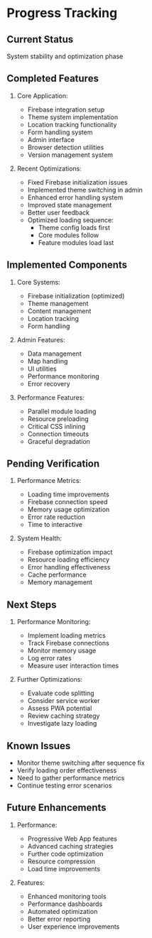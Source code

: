 # Progress Tracking

## Current Status
System stability and optimization phase

## Completed Features
1. Core Application:
   - Firebase integration setup
   - Theme system implementation
   - Location tracking functionality
   - Form handling system
   - Admin interface
   - Browser detection utilities
   - Version management system

2. Recent Optimizations:
   - Fixed Firebase initialization issues
   - Implemented theme switching in admin
   - Enhanced error handling system
   - Improved state management
   - Better user feedback
   - Optimized loading sequence:
     * Theme config loads first
     * Core modules follow
     * Feature modules load last

## Implemented Components
1. Core Systems:
   - Firebase initialization (optimized)
   - Theme management
   - Content management
   - Location tracking
   - Form handling

2. Admin Features:
   - Data management
   - Map handling
   - UI utilities
   - Performance monitoring
   - Error recovery

3. Performance Features:
   - Parallel module loading
   - Resource preloading
   - Critical CSS inlining
   - Connection timeouts
   - Graceful degradation

## Pending Verification
1. Performance Metrics:
   - Loading time improvements
   - Firebase connection speed
   - Memory usage optimization
   - Error rate reduction
   - Time to interactive

2. System Health:
   - Firebase optimization impact
   - Resource loading efficiency
   - Error handling effectiveness
   - Cache performance
   - Memory management

## Next Steps
1. Performance Monitoring:
   - Implement loading metrics
   - Track Firebase connections
   - Monitor memory usage
   - Log error rates
   - Measure user interaction times

2. Further Optimizations:
   - Evaluate code splitting
   - Consider service worker
   - Assess PWA potential
   - Review caching strategy
   - Investigate lazy loading

## Known Issues
- Monitor theme switching after sequence fix
- Verify loading order effectiveness
- Need to gather performance metrics
- Continue testing error scenarios

## Future Enhancements
1. Performance:
   - Progressive Web App features
   - Advanced caching strategies
   - Further code optimization
   - Resource compression
   - Load time improvements

2. Features:
   - Enhanced monitoring tools
   - Performance dashboards
   - Automated optimization
   - Better error reporting
   - User experience improvements
